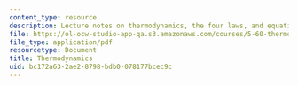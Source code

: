 ```yaml
---
content_type: resource
description: Lecture notes on thermodynamics, the four laws, and equations of state.
file: https://ol-ocw-studio-app-qa.s3.amazonaws.com/courses/5-60-thermodynamics-kinetics-spring-2008/bc172a632ae28798bdb0078177bcec9c_5_60_lecture1.pdf
file_type: application/pdf
resourcetype: Document
title: Thermodynamics
uid: bc172a63-2ae2-8798-bdb0-078177bcec9c
---
```


